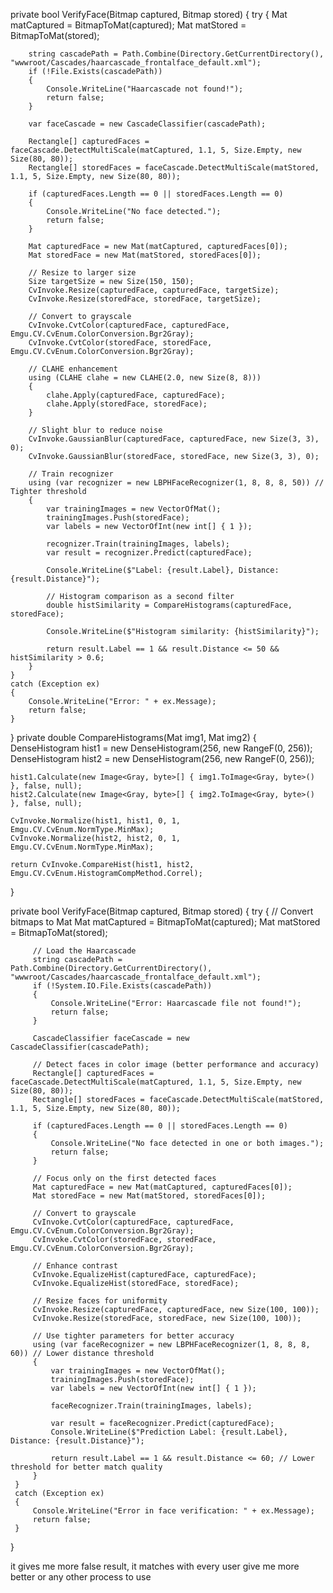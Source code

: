 private bool VerifyFace(Bitmap captured, Bitmap stored)
{
    try
    {
        Mat matCaptured = BitmapToMat(captured);
        Mat matStored = BitmapToMat(stored);

        string cascadePath = Path.Combine(Directory.GetCurrentDirectory(), "wwwroot/Cascades/haarcascade_frontalface_default.xml");
        if (!File.Exists(cascadePath))
        {
            Console.WriteLine("Haarcascade not found!");
            return false;
        }

        var faceCascade = new CascadeClassifier(cascadePath);

        Rectangle[] capturedFaces = faceCascade.DetectMultiScale(matCaptured, 1.1, 5, Size.Empty, new Size(80, 80));
        Rectangle[] storedFaces = faceCascade.DetectMultiScale(matStored, 1.1, 5, Size.Empty, new Size(80, 80));

        if (capturedFaces.Length == 0 || storedFaces.Length == 0)
        {
            Console.WriteLine("No face detected.");
            return false;
        }

        Mat capturedFace = new Mat(matCaptured, capturedFaces[0]);
        Mat storedFace = new Mat(matStored, storedFaces[0]);

        // Resize to larger size
        Size targetSize = new Size(150, 150);
        CvInvoke.Resize(capturedFace, capturedFace, targetSize);
        CvInvoke.Resize(storedFace, storedFace, targetSize);

        // Convert to grayscale
        CvInvoke.CvtColor(capturedFace, capturedFace, Emgu.CV.CvEnum.ColorConversion.Bgr2Gray);
        CvInvoke.CvtColor(storedFace, storedFace, Emgu.CV.CvEnum.ColorConversion.Bgr2Gray);

        // CLAHE enhancement
        using (CLAHE clahe = new CLAHE(2.0, new Size(8, 8)))
        {
            clahe.Apply(capturedFace, capturedFace);
            clahe.Apply(storedFace, storedFace);
        }

        // Slight blur to reduce noise
        CvInvoke.GaussianBlur(capturedFace, capturedFace, new Size(3, 3), 0);
        CvInvoke.GaussianBlur(storedFace, storedFace, new Size(3, 3), 0);

        // Train recognizer
        using (var recognizer = new LBPHFaceRecognizer(1, 8, 8, 8, 50)) // Tighter threshold
        {
            var trainingImages = new VectorOfMat();
            trainingImages.Push(storedFace);
            var labels = new VectorOfInt(new int[] { 1 });

            recognizer.Train(trainingImages, labels);
            var result = recognizer.Predict(capturedFace);

            Console.WriteLine($"Label: {result.Label}, Distance: {result.Distance}");

            // Histogram comparison as a second filter
            double histSimilarity = CompareHistograms(capturedFace, storedFace);

            Console.WriteLine($"Histogram similarity: {histSimilarity}");

            return result.Label == 1 && result.Distance <= 50 && histSimilarity > 0.6;
        }
    }
    catch (Exception ex)
    {
        Console.WriteLine("Error: " + ex.Message);
        return false;
    }
}
private double CompareHistograms(Mat img1, Mat img2)
{
    DenseHistogram hist1 = new DenseHistogram(256, new RangeF(0, 256));
    DenseHistogram hist2 = new DenseHistogram(256, new RangeF(0, 256));

    hist1.Calculate(new Image<Gray, byte>[] { img1.ToImage<Gray, byte>() }, false, null);
    hist2.Calculate(new Image<Gray, byte>[] { img2.ToImage<Gray, byte>() }, false, null);

    CvInvoke.Normalize(hist1, hist1, 0, 1, Emgu.CV.CvEnum.NormType.MinMax);
    CvInvoke.Normalize(hist2, hist2, 0, 1, Emgu.CV.CvEnum.NormType.MinMax);

    return CvInvoke.CompareHist(hist1, hist2, Emgu.CV.CvEnum.HistogramCompMethod.Correl);
}

 
 
  private bool VerifyFace(Bitmap captured, Bitmap stored)
 {
     try
     {
         // Convert bitmaps to Mat
         Mat matCaptured = BitmapToMat(captured);
         Mat matStored = BitmapToMat(stored);

         // Load the Haarcascade
         string cascadePath = Path.Combine(Directory.GetCurrentDirectory(), "wwwroot/Cascades/haarcascade_frontalface_default.xml");
         if (!System.IO.File.Exists(cascadePath))
         {
             Console.WriteLine("Error: Haarcascade file not found!");
             return false;
         }

         CascadeClassifier faceCascade = new CascadeClassifier(cascadePath);

         // Detect faces in color image (better performance and accuracy)
         Rectangle[] capturedFaces = faceCascade.DetectMultiScale(matCaptured, 1.1, 5, Size.Empty, new Size(80, 80));
         Rectangle[] storedFaces = faceCascade.DetectMultiScale(matStored, 1.1, 5, Size.Empty, new Size(80, 80));

         if (capturedFaces.Length == 0 || storedFaces.Length == 0)
         {
             Console.WriteLine("No face detected in one or both images.");
             return false;
         }

         // Focus only on the first detected faces
         Mat capturedFace = new Mat(matCaptured, capturedFaces[0]);
         Mat storedFace = new Mat(matStored, storedFaces[0]);

         // Convert to grayscale
         CvInvoke.CvtColor(capturedFace, capturedFace, Emgu.CV.CvEnum.ColorConversion.Bgr2Gray);
         CvInvoke.CvtColor(storedFace, storedFace, Emgu.CV.CvEnum.ColorConversion.Bgr2Gray);

         // Enhance contrast
         CvInvoke.EqualizeHist(capturedFace, capturedFace);
         CvInvoke.EqualizeHist(storedFace, storedFace);

         // Resize faces for uniformity
         CvInvoke.Resize(capturedFace, capturedFace, new Size(100, 100));
         CvInvoke.Resize(storedFace, storedFace, new Size(100, 100));

         // Use tighter parameters for better accuracy
         using (var faceRecognizer = new LBPHFaceRecognizer(1, 8, 8, 8, 60)) // Lower distance threshold
         {
             var trainingImages = new VectorOfMat();
             trainingImages.Push(storedFace);
             var labels = new VectorOfInt(new int[] { 1 });

             faceRecognizer.Train(trainingImages, labels);

             var result = faceRecognizer.Predict(capturedFace);
             Console.WriteLine($"Prediction Label: {result.Label}, Distance: {result.Distance}");

             return result.Label == 1 && result.Distance <= 60; // Lower threshold for better match quality
         }
     }
     catch (Exception ex)
     {
         Console.WriteLine("Error in face verification: " + ex.Message);
         return false;
     }
 }

 it gives me more false result, it matches with every user give me more better or any other process to use
